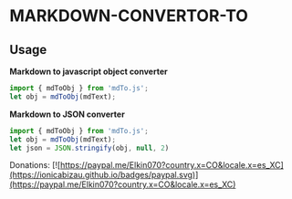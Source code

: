 # MARKDOWN-CONVERTOR-TO

## Usage

**Markdown to javascript object converter**

```js
import { mdToObj } from 'mdTo.js';
let obj = mdToObj(mdText);
 ```

**Markdown to JSON converter**
```js
import { mdToObj } from 'mdTo.js';
let obj = mdToObj(mdText);
let json = JSON.stringify(obj, null, 2)
 ```

Donations: [![https://paypal.me/Elkin070?country.x=CO&locale.x=es_XC](https://ionicabizau.github.io/badges/paypal.svg)](https://paypal.me/Elkin070?country.x=CO&locale.x=es_XC)
